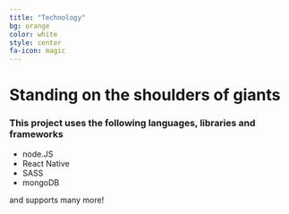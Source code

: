 ```yaml
---
title: "Technology"
bg: orange
color: white
style: center
fa-icon: magic
---
```


# Standing on the shoulders of giants

### This project uses the following languages, libraries and frameworks

- node.JS
- React Native
- SASS
- mongoDB

and supports many more!
